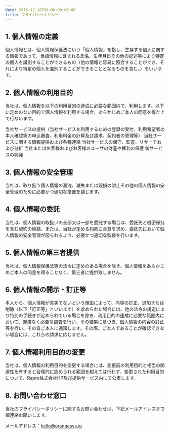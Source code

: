 ```yaml
---
date: 2016-12-18T09:00:00+00:00
title: プライバシーポリシー
---
```


## 1. 個人情報の定義

個人情報とは、個人情報保護法にいう「個人情報」を指し、生存する個人に関する情報であって、当該情報に含まれる氏名、生年月日その他の記述等により特定の個人を識別することができるもの（他の情報と容易に照合することができ、それにより特定の個人を識別することができることとなるものを含む。）をいいます。

## 2. 個人情報の利用目的

当社は、個人情報を以下の利用目的の達成に必要な範囲内で、利用します。以下に定めのない目的で個人情報を利用する場合、あらかじめご本人の同意を得た上で行ないます。

当社サービスの提供（当社サービスを利用するための登録の受付、利用希望者の本人確認等の申込審査、利用料金の計算及び請求、契約者の管理等）
当社サービスに関する情報提供および各種連絡
当社サービスの保守、監査、リサーチおよび分析
当社またはお客様およびお客様のユーザの財産や権利の保護
新サービスの開発

## 3. 個人情報の安全管理

当社は、取り扱う個人情報の漏洩、滅失または毀損の防止その他の個人情報の安全管理のために必要かつ適切な措置を講じます。

## 4. 個人情報の委託

当社は、個人情報の取扱いの全部又は一部を委託する場合は、委託先と機密保持を含む契約の締結、または、当社が定める約款に合意を求め、委託先において個人情報の安全管理が図られるよう、必要かつ適切な監督を行います。

## 5. 個人情報の第三者提供

当社は、個人情報保護法等の法令に定めのある場合を除き、個人情報をあらかじめご本人の同意を得ることなく、第三者に提供致しません。

## 6. 個人情報の開示・訂正等

本人から、個人情報が真実でないという理由によって、内容の訂正、追加または削除（以下「訂正等」といいます）を求められた場合には、他の法令の規定により特別の手続きが定められている場合を除き、利用目的の達成に必要な範囲内において、遅滞なく必要な調査を行い、その結果に基づき、個人情報の内容の訂正等を行い、その旨ご本人に通知します。その際、ご本人であることが確認できない場合には、これらの請求に応じません。

## 7. 個人情報利用目的の変更

当社は、個人情報の利用目的を変更する場合には、変更前の利用目的と相当の関連性を有すると合理的に認められる範囲を超えては行わず、変更された利用目的について、Repro株式会社HP及び提供サービス内にて公表します。

## 8. お問い合わせ窓口

当社のプライバシーポリシーに関するお問い合わせは、下記メールアドレスまで御連絡お願いします。

メールアドレス：hello@orangesys.io
